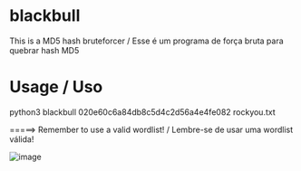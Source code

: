 # blackbull
This is a MD5 hash bruteforcer / Esse é um programa de força bruta para quebrar hash MD5



# Usage / Uso

python3 blackbull 020e60c6a84db8c5d4c2d56a4e4fe082 rockyou.txt

=====> Remember to use a valid wordlist! / Lembre-se de usar uma wordlist válida!



![image](https://user-images.githubusercontent.com/45762153/157732204-bf64c2f6-904e-4e4b-bd16-1c1ed6bd06f4.png)

